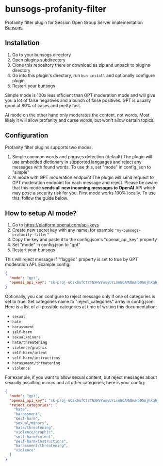 # bunsogs-profanity-filter

Profanity filter plugin for Session Open Group Server implementation [Bunsogs](https://github.com/VityaSchel/bunsogs).

## Installation 

1. Go to your bunsogs directory
2. Open plugins subdirectory
3. Clone this repository there or download as zip and unpack to plugins directory
4. Go into this plugin's directory, run `bun install` and optionally configure plugin
5. Restart your bunsogs

Simple mode is 100x less efficient than GPT moderation mode and will give you a lot of false negatives and a bunch of false positives. GPT is usually good at 80% of cases and pretty fast.

AI mode on the other hand only moderates the content, not words. Most likely it will allow profanity and curse words, but won't allow certain topics.

## Configuration

Profanity filter plugins supports two modes:

1. Simple common words and phrases detection (default)
    The plugin will use embedded dictionary in supported languages and reject any messages with found words.
    To use this, set "mode" in config.json to "simple"
2. AI mode with GPT moderation endpoint
    The plugin will send request to GPT moderation endpoint for each message and reject. Please be aware that this mode **sends all new incoming messages to OpenAI** API which may pose a security risk for you. First mode works 100% locally.
    To use this, follow the guide below.

## How to setup AI mode?

1. Go to https://platform.openai.com/api-keys
2. Create new secret key with any name, for example `"my-bunsogs-profanity-filter"`
3. Copy the key and paste it to the config.json's "openai_api_key" property
4. Set "mode" in config.json to "gpt"
5. Restart your bunsogs

This will reject message if "flagged" property is set to true by GPT moderation API. Example config:

```json
{
  "mode": "gpt",
  "openai_api_key": "sk-proj-uCzxhufCtrTNXHVYwsyUrLsnEGAMdbuHb0GmjhXqh_fvWHwEIg9RBLtHpdvTOjBxJrC9EJmnYoZ5DNbsXdGY_zSYSsEwo66urAAF1Xcg_YZbenwT2DDqb7DwN1Wi"
}
```

Optionally, you can configure to reject message only if one of categories is set to true. Set categories name to "reject_categories" array in config.json. Here is a list of all possible categories at time of writing this documentation:

- `sexual`
- `hate`
- `harassment`
- `self-harm`
- `sexual/minors`
- `hate/threatening`
- `violence/graphic`
- `self-harm/intent`
- `self-harm/instructions`
- `harassment/threatening`
- `violence`

For example, if you want to allow sexual content, but reject messages about sexually assulting minors and all other categories, here is your config:

```json
{
  "mode": "gpt",
  "openai_api_key": "sk-proj-uCzxhufCtrTNXHVYwsyUrLsnEGAMdbuHb0GmjhXqh_fvWHwEIg9RBLtHpdvTOjBxJrC9EJmnYoZ5DNbsXdGY_zSYSsEwo66urAAF1Xcg_YZbenwT2DDqb7DwN1Wi",
  "reject_categories": [
    "hate",
    "harassment",
    "self-harm",
    "sexual/minors",
    "hate/threatening",
    "violence/graphic",
    "self-harm/intent",
    "self-harm/instructions",
    "harassment/threatening",
    "violence"
  ]
}
```